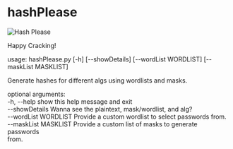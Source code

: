 # hashPlease

![Hash Please](https://i.imgflip.com/4bn8qy.jpg)

Happy Cracking!

usage: hashPlease.py [-h] [--showDetails] [--wordList WORDLIST]
                     [--maskList MASKLIST]

Generate hashes for different algs using wordlists and masks.

optional arguments:  
  -h, --help           show this help message and exit  
  --showDetails        Wanna see the plaintext, mask/wordlist, and alg?  
  --wordList WORDLIST  Provide a custom wordlist to select passwords from.  
  --maskList MASKLIST  Provide a custom list of masks to generate passwords  
                       from.

